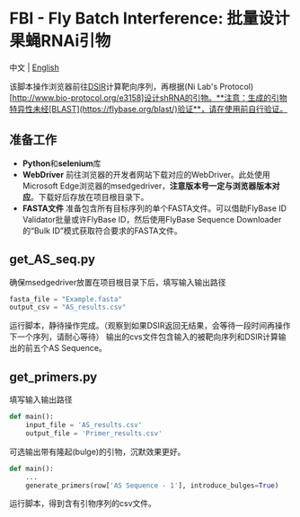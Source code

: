 # FBI - Fly Batch Interference: 批量设计果蝇RNAi引物

中文 | [English](/README-en.md)

该脚本操作浏览器前往[DSIR](http://biodev.cea.fr/DSIR/DSIR.html)计算靶向序列，再根据(Ni Lab's Protocol)[http://www.bio-protocol.org/e3158]设计shRNA的引物。**注意：生成的引物特异性未经[BLAST](https://flybase.org/blast/)验证**，请在使用前自行验证。

## 准备工作
- **Python**和**selenium**库
- **WebDriver**
    前往浏览器的开发者网站下载对应的WebDriver。此处使用Microsoft Edge浏览器的msedgedriver，**注意版本号一定与浏览器版本对应**。下载好后存放在项目根目录下。
- **FASTA文件**
    准备包含所有目标序列的单个FASTA文件。可以借助FlyBase  ID Validator批量或许FlyBase ID，然后使用FlyBase  Sequence Downloader的“Bulk ID”模式获取符合要求的FASTA文件。

## get_AS_seq.py
确保msedgedriver放置在项目根目录下后，填写输入输出路径
```python
fasta_file = "Example.fasta"
output_csv = "AS_results.csv"
```
运行脚本，静待操作完成。（观察到如果DSIR返回无结果，会等待一段时间再操作下一个序列，请耐心等待）
输出的cvs文件包含输入的被靶向序列和DSIR计算输出的前五个AS Sequence。

## get_primers.py
填写输入输出路径
```python
def main():
    input_file = 'AS_results.csv'
    output_file = 'Primer_results.csv'
```
可选输出带有隆起(bulge)的引物，沉默效果更好。
```python
def main():
    ...
    generate_primers(row['AS Sequence - 1'], introduce_bulges=True)
```
运行脚本，得到含有引物序列的csv文件。